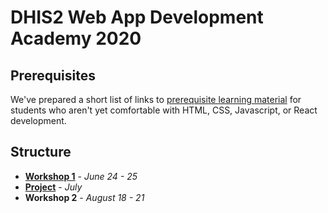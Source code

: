 # DHIS2 Web App Development Academy 2020

## Prerequisites

We've prepared a short list of links to [prerequisite learning material](./prerequisites) for students who aren't yet comfortable with HTML, CSS, Javascript, or React development.

## Structure

- [**Workshop 1**](./workshop-1) - _June 24 - 25_     
- [**Project**](./project) - _July_
- **Workshop 2** - _August 18 - 21_
